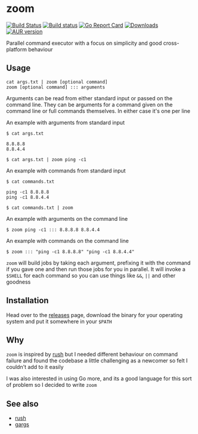 # zoom

[![Build Status](https://travis-ci.com/pwr22/zoom.svg?branch=master)](https://travis-ci.com/pwr22/zoom)
[![Build status](https://ci.appveyor.com/api/projects/status/cuptxx2040f6f9sa/branch/master?svg=true)](https://ci.appveyor.com/project/pwr22/zoom/branch/master)
[![Go Report Card](https://goreportcard.com/badge/github.com/pwr22/zoom)](https://goreportcard.com/report/github.com/pwr22/zoom)
[![Downloads](https://img.shields.io/github/downloads/pwr22/zoom/total.svg)](https://github.com/pwr22/zoom/releases)
[![AUR version](https://img.shields.io/aur/version/zoom-parallel.svg)](https://aur.archlinux.org/packages/zoom-parallel/)

Parallel command executor with a focus on simplicity and good cross-platform behaviour 

## Usage

    cat args.txt | zoom [optional command] 
    zoom [optional command] ::: arguments

Arguments can be read from either standard input or passed on the command line. They can be arguments for a command given on the command line or full commands themselves. In either case it's one per line

An example with arguments from standard input

    $ cat args.txt

    8.8.8.8
    8.8.4.4

    $ cat args.txt | zoom ping -c1

An example with commands from standard input

    $ cat commands.txt

    ping -c1 8.8.8.8
    ping -c1 8.8.4.4

    $ cat commands.txt | zoom

An example with arguments on the command line

    $ zoom ping -c1 ::: 8.8.8.8 8.8.4.4

An example with commands on the command line

    $ zoom ::: "ping -c1 8.8.8.8" "ping -c1 8.8.4.4"

`zoom` will build jobs by taking each argument, prefixing it with the command if you gave one and then run those jobs for you in parallel. It will invoke a `$SHELL` for each command so you can use things like `&&`, `||` and other goodness 

## Installation

Head over to the [releases](https://github.com/pwr22/zoom/releases) page, download the binary for your operating system and put it somewhere in your `$PATH`

## Why

`zoom` is inspired by [rush](https://github.com/shenwei356/rush) but I needed different behaviour on command failure and found the codebase a little challenging as a newcomer so felt I couldn't add to it easily

I was also interested in using Go more, and its a good language for this sort of problem so I decided to write `zoom`

## See also

- [rush](https://github.com/shenwei356/rush)
- [gargs](https://github.com/brentp/gargs)